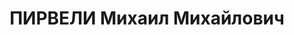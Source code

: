 ---
title: ПИРВЕЛИ Михаил Михайлович
description: "грузин. Род занятий: до ареста - директор Мукузанского совхоза. \n \
  \ Осужден Тройкой при НКВД ГССР 28.12.1937. Мера наказания: 10 лет заключения в\
  \ ИТЛ. Срок считать с 5 ноября 1937 года."
---
